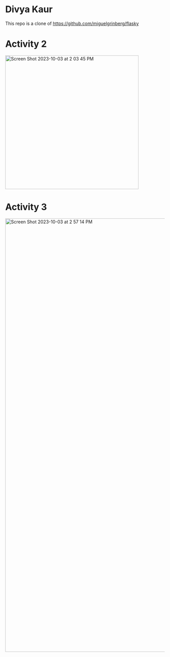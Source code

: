 
# Divya Kaur
This repo is a clone of https://github.com/miguelgrinberg/flasky

# Activity 2 
<img width="421" alt="Screen Shot 2023-10-03 at 2 03 45 PM" src="https://github.com/divyaK15/ECE444-F2023-Lab1/assets/42633377/4cc306a5-16e6-4376-952a-f8ff8e67b6d8">

# Activity 3
<img width="1364" alt="Screen Shot 2023-10-03 at 2 57 14 PM" src="https://github.com/divyaK15/ECE444-F2023-Lab1/assets/42633377/927ea385-5fad-42ca-b460-e1a2781a5e32">












